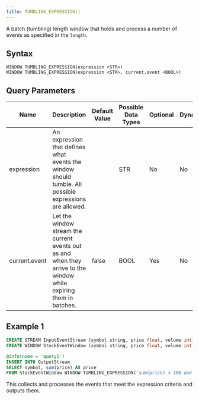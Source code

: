 ```yaml
---
title: TUMBLING_EXPRESSION()
---
```


A batch (tumbling) length window that holds and process a number of events as specified in the `length`.

## Syntax

    WINDOW TUMBLING_EXPRESSION(expression <STR>)
    WINDOW TUMBLING_EXPRESSION(expression <STR>, current.event <BOOL>)

## Query Parameters

| Name      | Description       | Default Value | Possible Data Types | Optional | Dynamic |
|-----------|---------------------|------------|--------------|----------|---------|
| expression        | An expression that defines what events the window should tumble. All possible expressions are allowed.         |      | STR  | No       | No      |
| current.event | Let the window stream the current events out as and when they arrive to the window while expiring them in batches. | false | BOOL    | Yes      | No      |

## Example 1

```sql
CREATE STREAM InputEventStream (symbol string, price float, volume int);
CREATE WINDOW StockEventWindow (symbol string, price float, volume int) TUMBLING_EXPRESSION(num <3000) OUTPUT all events;

@info(name = 'query1')
INSERT INTO OutputStream
SELECT symbol, sum(price) AS price
FROM StockEventWindow WINDOW TUMBLING_EXPRESSION('sum(price) < 100 and eventTimestamp(last) - eventTimestamp(first) < 3000');
```

This collects and processes the events that meet the expression criteria and outputs them.
